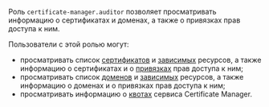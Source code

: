 Роль `certificate-manager.auditor` позволяет просматривать информацию о сертификатах и доменах, а также о привязках прав доступа к ним.

Пользователи с этой ролью могут:
* просматривать список [сертификатов](../../certificate-manager/concepts/index.md/#types) и [зависимых](../../certificate-manager/concepts/services.md) ресурсов, а также информацию о сертификатах и о [привязках](../../iam/concepts/access-control/index.md#access-bindings) прав доступа к ним;
* просматривать список [доменов](../../certificate-manager/concepts/domains/index.md) и [зависимых](../../certificate-manager/concepts/domains/services.md) ресурсов, а также информацию о доменах и о привязках прав доступа к ним;
* просматривать информацию о [квотах](../../certificate-manager/concepts/limits.md#certificate-manager-quotas) сервиса Certificate Manager.